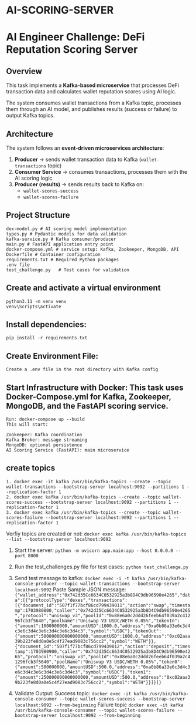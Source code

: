 # AI-SCORING-SERVER

#  AI Engineer Challenge: DeFi Reputation Scoring Server

##  Overview
This task implements a **Kafka-based microservice** that processes DeFi transaction data and calculates wallet reputation scores using AI logic.  

The system consumes wallet transactions from a Kafka topic, processes them through an AI model, and publishes results (success or failure) to output Kafka topics.  

##  Architecture
The system follows an **event-driven microservices architecture**:

1. **Producer** → sends wallet transaction data to Kafka (`wallet-transactions` topic)  
2. **Consumer Service** → consumes transactions, processes them with the AI scoring logic  
3. **Producer (results)** → sends results back to Kafka on:  
   - `wallet-scores-success` 
   - `wallet-scores-failure`

##  Project Structure
    dex-model.py # AI scoring model implementation
    types.py # Pydantic models for data validation
    kafka-service.py # Kafka consumer/producer
    main.py # FastAPI application entry point
    docker-compose.yml # service setup: Kafka, Zookeeper, MongoDB, API
    Dockerfile # Container configuration
    requirements.txt # Required Python packages
    .env file 
    test_challenge.py   # Test cases for validation

## Create and activate a virtual environment
    python3.11 -m venv venv
    venv\Scripts\activate

## Install dependencies: 
    pip install -r requirements.txt

## Create Environment File: 
    Create a .env file in the root directory with Kafka config

## Start Infrastructure with Docker: This task uses Docker-Compose.yml for Kafka, Zookeeper, MongoDB, and the FastAPI scoring service.
    Run: docker-compose up --build
    This will start:
    
    Zookeeper: Kafka coordination
    Kafka Broker: message streaming
    MongoDB: optional persistence
    AI Scoring Service (FastAPI): main microservice

## create topics 
    1. docker exec -it kafka /usr/bin/kafka-topics --create --topic wallet-transactions --bootstrap-server localhost:9092 --partitions 1 --replication-factor 1
    2. docker exec kafka /usr/bin/kafka-topics --create --topic wallet-scores-success --bootstrap-server localhost:9092 --partitions 1 --replication-factor 1
    3. docker exec kafka /usr/bin/kafka-topics --create --topic wallet-scores-failure --bootstrap-server localhost:9092 --partitions 1 --replication-factor 1
  
Verfiy topics are created or not:
   `docker exec kafka /usr/bin/kafka-topics --list --bootstrap-server localhost:9092`

1. Start the server:
   `python -m uvicorn app.main:app --host 0.0.0.0 --port 8000`
2. Run the test_challenges.py file for test cases:
   `python test_challenge.py`
3. Send test message to kafka:
   `docker exec -i -t kafka /usr/bin/kafka-console-producer --topic wallet-transactions --bootstrap-server localhost:9092`
   Paste Sample JSON message:
   `{"wallet_address":"0x742d35Cc6634C0532925a3b8D4C9db96590e4265","data":[{"protocolType":"dexes","transactions":[{"document_id":"507f1f77bcf86cd799439011","action":"swap","timestamp":1703980800,"caller":"0x742d35Cc6634C0532925a3b8D4C9db96590e4265","protocol":"uniswap_v3","poolId":"0x88e6a0c2ddd26feeb64f039a2c41296fcb3f5640","poolName":"Uniswap V3 USDC/WETH 0.05%","tokenIn":{"amount":1000000000,"amountUSD":1000.0,"address":"0xa0b86a33e6c3d4c3e6c3d4c3e6c3d4c3e6c3d4c3","symbol":"USDC"},"tokenOut":{"amount":500000000000000000,"amountUSD":1000.0,"address":"0xc02aaa39b223fe8d0a0e5c4f27ead9083c756cc2","symbol":"WETH"}},{"document_id":"507f1f77bcf86cd799439012","action":"deposit","timestamp":1703980900,"caller":"0x742d35Cc6634C0532925a3b8D4C9db96590e4265","protocol":"uniswap_v3","poolId":"0x88e6a0c2ddd26feeb64f039a2c41296fcb3f5640","poolName":"Uniswap V3 USDC/WETH 0.05%","token0":{"amount":500000000,"amountUSD":500.0,"address":"0xa0b86a33e6c3d4c3e6c3d4c3e6c3d4c3e6c3d4c3","symbol":"USDC"},"token1":{"amount":250000000000000000,"amountUSD":500.0,"address":"0xc02aaa39b223fe8d0a0e5c4f27ead9083c756cc2","symbol":"WETH"}}]}]}`

4. Validate Output:
   Success topic:
   `docker exec -it kafka /usr/bin/kafka-console-consumer --topic wallet-scores-success --bootstrap-server localhost:9092 --from-beginning`
   Failure topic
   `docker exec -it kafka /usr/bin/kafka-console-consumer --topic wallet-scores-failure --bootstrap-server localhost:9092 --from-beginning`

   


    
    
